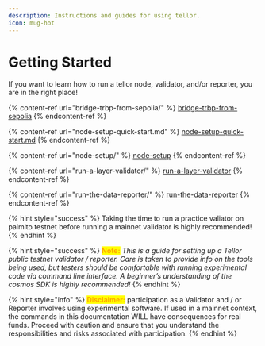 ```yaml
---
description: Instructions and guides for using tellor.
icon: mug-hot
---
```


# Getting Started

If you want to learn how to run a tellor node, validator, and/or reporter, you are in the right place!

{% content-ref url="bridge-trbp-from-sepolia/" %}
[bridge-trbp-from-sepolia](bridge-trbp-from-sepolia/)
{% endcontent-ref %}

{% content-ref url="node-setup-quick-start.md" %}
[node-setup-quick-start.md](node-setup-quick-start.md)
{% endcontent-ref %}

{% content-ref url="node-setup/" %}
[node-setup](node-setup/)
{% endcontent-ref %}

{% content-ref url="run-a-layer-validator/" %}
[run-a-layer-validator](run-a-layer-validator/)
{% endcontent-ref %}

{% content-ref url="run-the-data-reporter/" %}
[run-the-data-reporter](run-the-data-reporter/)
{% endcontent-ref %}

{% hint style="success" %}
Taking the time to run a practice valiator on palmito testnet before running a mainnet validator is highly recommended!
{% endhint %}

{% hint style="success" %}
<mark style="color:orange;">**Note:**</mark> _This is a guide for setting up a Tellor public testnet validator / reporter. Care is taken to provide info on the tools being used, but testers should be comfortable with running experimental code via command line interface. A beginner’s understanding of the cosmos SDK is highly recommended!_
{% endhint %}

{% hint style="info" %}
<mark style="color:orange;">**Disclaimer:**</mark> participation as a Validator and / or Reporter involves using experimental software. If used in a mainnet context, the commands in this documentation WILL have consequences for real funds. Proceed with caution and ensure that you understand the responsibilities and risks associated with participation.
{% endhint %}
